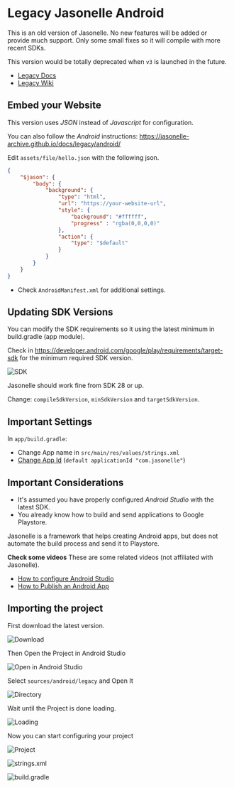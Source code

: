 # Legacy Jasonelle Android

This is an old version of Jasonelle. No new features will be added or provide much support.
Only some small fixes so it will compile with more recent SDKs.

This version would be totally deprecated when `v3` is launched in the future.

- [Legacy Docs](https://jasonelle-archive.github.io/docs/legacy/)
- [Legacy Wiki](https://github.com/jasonelle-archive/jasonelle-v2/wiki)

## Embed your Website

This version uses *JSON* instead of *Javascript* for configuration.

You can also follow the _Android_ instructions: https://jasonelle-archive.github.io/docs/legacy/android/

Edit `assets/file/hello.json` with the following json.

```json
{
    "$jason": {
        "body": {
            "background": {
                "type": "html",
                "url": "https://your-website-url",
                "style": {
                    "background": "#ffffff",
                    "progress" : "rgba(0,0,0,0)"
                },
                "action": {
                    "type": "$default"
                }
            }
        }
    }
}
```

- Check `AndroidManifest.xml` for additional settings.

## Updating SDK Versions

You can modify the SDK requirements so it using the latest minimum in build.gradle (app module).

Check in https://developer.android.com/google/play/requirements/target-sdk for the minimum
required SDK version.

![SDK](https://github.com/jasonelle/jasonelle/assets/292738/3159f09b-5447-4016-9233-bf8d25baf501)

Jasonelle should work fine from SDK 28 or up.

Change: `compileSdkVersion`, `minSdkVersion` and `targetSdkVersion`.

## Important Settings

In `app/build.gradle`:

- Change App name in `src/main/res/values/strings.xml`
- [Change App Id](https://developer.android.com/studio/build/application-id?hl=es-419) (`default applicationId "com.jasonelle"`)

## Important Considerations

- It's assumed you have properly configured _Android Studio_ with the latest SDK.
- You already know how to build and send applications to Google Playstore.

Jasonelle is a framework that helps creating Android apps, but does not automate the build process and send it to Playstore.

**Check some videos**
These are some related videos (not affiliated with Jasonelle).

- [How to configure Android Studio]( https://www.youtube.com/watch?v=mKO0TNYCVpQ)
- [How to Publish an Android App](https://www.youtube.com/watch?v=DNXME6ANmR4)

## Importing the project

First download the latest version.

![Download](https://github.com/jasonelle/jasonelle/assets/292738/cb7f2635-2462-4dd8-a93f-06cf32b8b143)

Then Open the Project in Android Studio

![Open in Android Studio](https://github.com/jasonelle/jasonelle/assets/292738/dd3ec0d8-968b-4ab2-a5e6-5b4e4f7cbb13)

Select `sources/android/legacy` and Open It

![Directory](https://github.com/jasonelle/jasonelle/assets/292738/9d4fefd4-fd8c-4301-922e-53c045879a5c)

Wait until the Project is done loading.

![Loading](https://github.com/jasonelle/jasonelle/assets/292738/76425be5-d059-456f-b8e8-6883ee5664e0)

Now you can start configuring your project

![Project](https://github.com/jasonelle/jasonelle/assets/292738/fa098a70-c4c1-462c-ae68-d0276e5c15eb)


![strings.xml](https://github.com/jasonelle/jasonelle/assets/292738/779d2da8-0914-4062-9eab-5de050cf094c)

![build.gradle](https://github.com/jasonelle/jasonelle/assets/292738/b4badd9d-800c-4607-b7b3-471874530bc0)
